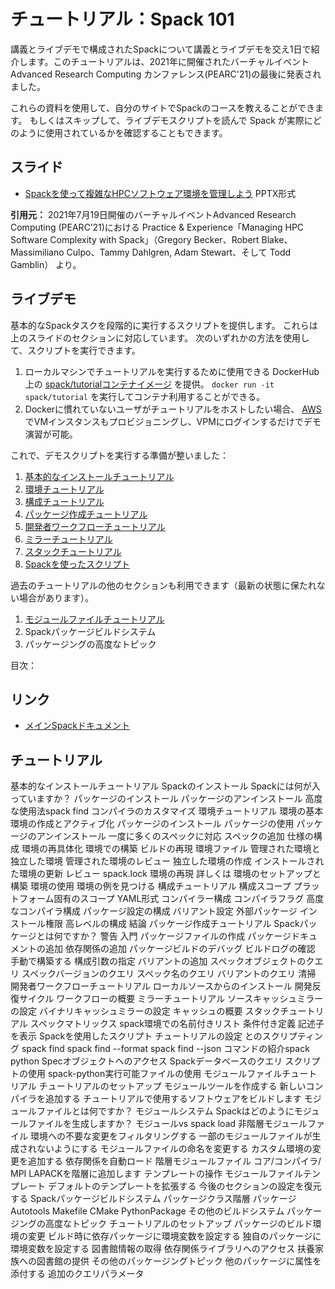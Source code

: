 # チュートリアル：Spack 101

講義とライブデモで構成されたSpackについて講義とライブデモを交え1日で紹介します。このチュートリアルは、2021年に開催されたバーチャルイベント Advanced Research Computing カンファレンス(PEARC'21)の最後に発表されました。

これらの資料を使用して、自分のサイトでSpackのコースを教えることができます。
もしくはスキップして、ライブデモスクリプトを読んで Spack が実際にどのように使用されているかを確認することもできます。

## スライド

- [Spackを使って複雑なHPCソフトウェア環境を管理しよう](../slides/spack_pearc21_tutorial_slides_jpn.pptx) PPTX形式

**引用元：** 2021年7月19日開催のバーチャルイベントAdvanced Research Computing (PEARC’21)における Practice & Experience「Managing HPC Software Complexity with Spack」（Gregory Becker、Robert Blake、Massimiliano Culpo、Tammy Dahlgren, Adam Stewart、そして Todd Gamblin） より。

## ライブデモ

基本的なSpackタスクを段階的に実行するスクリプトを提供します。
これらは上のスライドのセクションに対応しています。
次のいずれかの方法を使用して、スクリプトを実行できます。

1. ローカルマシンでチュートリアルを実行するために使用できる DockerHub 上の [spack/tutorialコンテナイメージ](https://hub.docker.com/r/spack/tutorial) を提供。 `docker run -it spack/tutorial` を実行してコンテナ利用することができる。
2. Dockerに慣れていないユーザがチュートリアルをホストしたい場合、 [AWS](https://aws.amazon.com/) でVMインスタンスもプロビジョニングし、VPMにログインするだけでデモ演習が可能。

これで、デモスクリプトを実行する準備が整いました：

1. [基本的なインストールチュートリアル](01_basic.md)
2. [環境チュートリアル](02_environment.md)
3. [構成チュートリアル](03_config.md)
4. [パッケージ作成チュートリアル](04_package_creation.md)
5. [開発者ワークフローチュートリアル](05_workflow.md)
6. [ミラーチュートリアル](06_mirror.md)
7. [スタックチュートリアル](07_stack.md)
8. [Spackを使ったスクリプト](08_script.md)

過去のチュートリアルの他のセクションも利用できます（最新の状態に保たれない場合があります）。

1. [モジュールファイルチュートリアル](11_module.md)
2. Spackパッケージビルドシステム
3. パッケージングの高度なトピック

目次：

## リンク

- [メインSpackドキュメント](https://spack.readthedocs.io/)

## チュートリアル

基本的なインストールチュートリアル
Spackのインストール
Spackには何が入っていますか？
パッケージのインストール
パッケージのアンインストール
高度な使用法spack find
コンパイラのカスタマイズ
環境チュートリアル
環境の基本
環境の作成とアクティブ化
パッケージのインストール
パッケージの使用
パッケージのアンインストール
一度に多くのスペックに対応
スペックの追加
仕様の構成
環境の再具体化
環境での構築
ビルドの再現
環境ファイル
管理された環境と独立した環境
管理された環境のレビュー
独立した環境の作成
インストールされた環境の更新
レビュー spack.lock
環境の再現
詳しくは
環境のセットアップと構築
環境の使用
環境の例を見つける
構成チュートリアル
構成スコープ
プラットフォーム固有のスコープ
YAML形式
コンパイラー構成
コンパイラフラグ
高度なコンパイラ構成
パッケージ設定の構成
バリアント設定
外部パッケージ
インストール権限
高レベルの構成
結論
パッケージ作成チュートリアル
Spackパッケージとは何ですか？
警告
入門
パッケージファイルの作成
パッケージドキュメントの追加
依存関係の追加
パッケージビルドのデバッグ
ビルドログの確認
手動で構築する
構成引数の指定
バリアントの追加
スペックオブジェクトのクエリ
スペックバージョンのクエリ
スペック名のクエリ
バリアントのクエリ
清掃
開発者ワークフローチュートリアル
ローカルソースからのインストール
開発反復サイクル
ワークフローの概要
ミラーチュートリアル
ソースキャッシュミラーの設定
バイナリキャッシュミラーの設定
キャッシュの概要
スタックチュートリアル
スペックマトリックス
spack環境での名前付きリスト
条件付き定義
記述子を表示
Spackを使用したスクリプト
チュートリアルの設定
とのスクリプティング spack find
spack find --format
spack find --json
コマンドの紹介spack python
Specオブジェクトへのアクセス
Spackデータベースのクエリ
スクリプトの使用
spack-python実行可能ファイルの使用
モジュールファイルチュートリアル
チュートリアルのセットアップ
モジュールツールを作成する
新しいコンパイラを追加する
チュートリアルで使用するソフトウェアをビルドします
モジュールファイルとは何ですか？
モジュールシステム
Spackはどのようにモジュールファイルを生成しますか？
モジュールvs spack load
非階層モジュールファイル
環境への不要な変更をフィルタリングする
一部のモジュールファイルが生成されないようにする
モジュールファイルの命名を変更する
カスタム環境の変更を追加する
依存関係を自動ロード
階層モジュールファイル
コア/コンパイラ/ MPI
LAPACKを階層に追加します
テンプレートの操作
モジュールファイルテンプレート
デフォルトのテンプレートを拡張する
今後のセクションの設定を復元する
Spackパッケージビルドシステム
パッケージクラス階層
パッケージ
Autotools
Makefile
CMake
PythonPackage
その他のビルドシステム
パッケージングの高度なトピック
チュートリアルのセットアップ
パッケージのビルド環境の変更
ビルド時に依存パッケージに環境変数を設定する
独自のパッケージに環境変数を設定する
図書館情報の取得
依存関係ライブラリへのアクセス
扶養家族への図書館の提供
その他のパッケージングトピック
他のパッケージに属性を添付する
追加のクエリパラメータ
